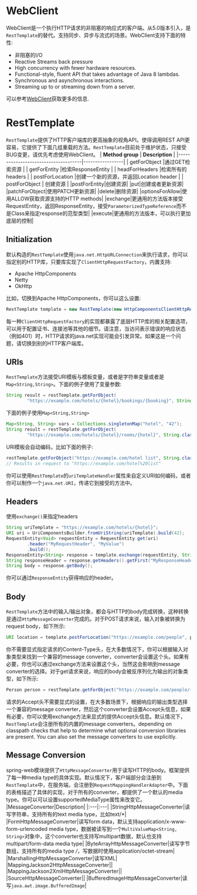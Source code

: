 # WebClient
WebClient是一个执行HTTP请求的非阻塞的响应式的客户端。从5.0版本引入，是`RestTemplate`的替代。支持同步、异步与流式的场景。WebClient支持下面的特性:
- 非阻塞的I/O
- Reactive Streams back pressure
- High concurrency with fewer hardware resources.
- Functional-style, fluent API that takes advantage of Java 8 lambdas.
- Synchronous and asynchronous interactions.
- Streaming up to or streaming down from a server.
  
可以参考[WebClient](https://docs.spring.io/spring-framework/reference/web/webflux-webclient.html)获取更多的信息.
# RestTemplate
`RestTemplate`提供了HTTP客户端库的更高抽象的视角API。使得调用REST API更容易，它提供了下面几组重载的方法。`RestTemplate`目前处于维护状态，只接受BUG变更，请优先考虑使用WebClient。
| **Method group**                    | **Description** |
|-------------------------------------|-----------------|
| getForObject                        |通过GET检索资源                 |
| getForEntity                                    |检索ResponseEntity                 |
| headForHeaders |检索所有的headers                 |
|  postForLocation                                   |创建一个新的资源，并返回Location header                 |
| postForObject                        | 创建资源                |
|postForEntity|创建资源|
|put|创建或者更新资源|
|patchForObject|使用PATCH更新资源|
|delete|删除资源|
|optionsForAllow|使用ALLOW获取资源支持的HTTP methods|
|exchange|更通用的方法版本接受RequestEntity，返回ResponseEntity，接受`ParameterizedTypeReference`而不是Class来指定response的范型类型|
|execute|更通用的方法版本，可以执行更加底层的控制|
## Initialization
默认构造的`RestTemplate`使用`java.net.HttpURLConnection`来执行请求，你可以指定别的HTTP库，只要库实现了`ClientHttpRequestFactory`，内置支持:
- Apache HttpComponents
- Netty
- OkHttp

比如，切换到Apache HttpComponents，你可以这么设置:
```java
RestTemplate template = new RestTemplate(new HttpComponentsClientHttpRequestFactory());
```
每一种`ClientHttpRequestFactory`的实现都暴露了底层HTTP库的相关配置选项，可以用于配置证书、连接池等其他的细节。请注意，当访问表示错误的响应状态（例如401）时，HTTP请求的java.net实现可能会引发异常。如果这是一个问题，请切换到别的HTTP客户端库。
## URIs
`RestTemplate`方法接受URI模板与模板变量，或者是字符串变量或者是`Map<String,String>`。下面的例子使用了变量参数:
```java
String result = restTemplate.getForObject(
		"https://example.com/hotels/{hotel}/bookings/{booking}", String.class, "42", "21");
```
下面的例子使用`Map<String,String>`
```java
Map<String, String> vars = Collections.singletonMap("hotel", "42");
String result = restTemplate.getForObject(
		"https://example.com/hotels/{hotel}/rooms/{hotel}", String.class, vars);
```
URI模板会自动编码，比如下面的例子:
```java
restTemplate.getForObject("https://example.com/hotel list", String.class);
// Results in request to "https://example.com/hotel%20list"
```
你可以使用`RestTemplate`的`uriTemplateHandler`属性来自定义URI如何编码，或者你可以制作一个`java.net.URI`，传递它到接受的方法中。
## Headers
使用`exchange()`来指定headers
```java
String uriTemplate = "https://example.com/hotels/{hotel}";
URI uri = UriComponentsBuilder.fromUriString(uriTemplate).build(42);
RequestEntity<Void> requestEntity = RequestEntity.get(uri)
		.header("MyRequestHeader", "MyValue")
		.build();
ResponseEntity<String> response = template.exchange(requestEntity, String.class);
String responseHeader = response.getHeaders().getFirst("MyResponseHeader");
String body = response.getBody();
```
你可以通过`ResponseEntity`获得响应的header。
## Body
`RestTemplate`方法中的输入/输出对象，都会与HTTP的body完成转换，这种转换是通过`HttpMessageConverter`完成的。对于POST请求来说，输入对象被转换为request body，如下所示:
```java
URI location = template.postForLocation("https://example.com/people", person);
```
你不需要显式指定请求的Content-Type头，在大多数情况下，你可以根据输入对象类型来找到一个兼容的message converter，converter会设置这个头。如果有必要，你也可以通过exchange方法来设置这个头，当然这会影响到message converter的选择。对于get请求来说，响应的body会被反序列化为输出的对象类型，如下所示:
```java
Person person = restTemplate.getForObject("https://example.com/people/{id}", Person.class, 42);
```
请求的Accept头不需要显式的设置，在大多数场景下，根据响应的输出类型选择一个兼容的message converter，然后这个converter会设置Accept头信息，如果有必要，你可以使用exchange方法来显式的提供Accept头信息。默认情况下，`RestTemplate`会注册所有的内置的message converters。depending on classpath checks that help to determine what optional conversion libraries are present. You can also set the message converters to use explicitly.
## Message Conversion
spring-web模块提供了`HttpMessageConverter`用于读写HTTP的body。框架提供了每一种media type的具体实现。默认情况下，客户端部分会注册到`RestTemplate`中，在服务端，会注册到`RequestMappingHandlerAdapter`中。下面的表格描述了具体的实现，对于所有的converter，都提供了一个默认的media type。你可以可以设置supportedMediaType属性来改变它。
|MessageConverter|Description|
|:---|:---|
|StringHttpMessageConverter|读写字符串，支持所有的text media type，比如text/*|
|FormHttpMessageConverter|读写form data，默认支持application/x-www-form-urlencoded media type，数据被读写到一个`MultiValueMap<String, String>`对象中，这个converter也支持写multipart数据，默认也支持multipart/form-data media type|
|ByteArrayHttpMessageConverter|读写字节数组，支持所有的media type */*，写数据时使用application/octet-stream|
|MarshallingHttpMessageConverter|读写XML|
|MappingJackson2HttpMessageConverter||
|MappingJackson2XmlHttpMessageConverter||
|SourceHttpMessageConverter||
|BufferedImageHttpMessageConverter|读写`java.awt.image.BufferedImage`|
